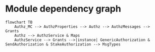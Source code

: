 # Module dependency graph

```mermaid
flowchart TB
    Authz_MC --> AuthzProperties --> Authz --> AuthzMessages --> Grants
    Authz --> AuthzService & Maps
    AuthzService --> Grants -->|instance| GenericAuthorization & SendAuthorization & StakeAuthorization --> MsgTypes
```
